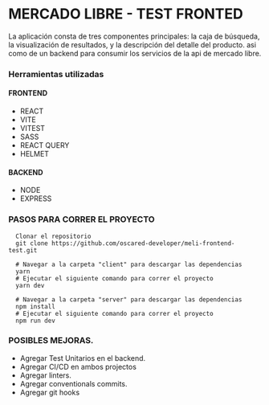 # MERCADO LIBRE - TEST FRONTED

La aplicación consta de tres componentes principales: la caja de búsqueda, la visualización de resultados, y la descripción del detalle del producto.
asi como de un backend para consumir los servicios de la api de mercado libre.

### Herramientas utilizadas

#### FRONTEND

- REACT
- VITE
- VITEST
- SASS
- REACT QUERY
- HELMET

#### BACKEND

- NODE
- EXPRESS

### PASOS PARA CORRER EL PROYECTO

```
  Clonar el repositorio
  git clone https://github.com/oscared-developer/meli-frontend-test.git

  # Navegar a la carpeta "client" para descargar las dependencias
  yarn
  # Ejecutar el siguiente comando para correr el proyecto
  yarn dev

  # Navegar a la carpeta "server" para descargar las dependencias
  npm install
  # Ejecutar el siguiente comando para correr el proyecto
  npm run dev
```

### POSIBLES MEJORAS.

- Agregar Test Unitarios en el backend.
- Agregar CI/CD en ambos projectos
- Agregar linters.
- Agregar conventionals commits.
- Agregar git hooks
